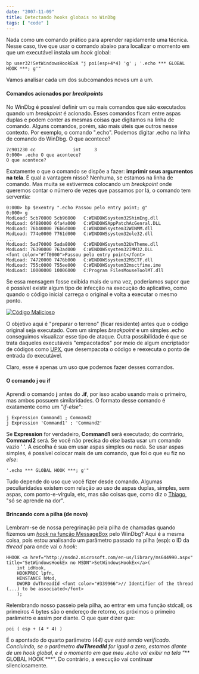 ```yaml
---
date: "2007-11-09"
title: Detectando hooks globais no WinDbg
tags: [ "code" ]
---
```

Nada como um comando prático para aprender rapidamente uma técnica. Nesse caso, tive que usar o comando abaixo para localizar o momento em que um executável instala um _hook_ global:

    
    bp user32!SetWindowsHookExA "j poi(esp+4*4) 'g' ; '.echo *** GLOBAL HOOK ***; g'"

Vamos analisar cada um dos subcomandos novos um a um.

#### Comandos acionados por _breakpoints_

No WinDbg é possível definir um ou mais comandos que são executados quando um _breakpoint_ é acionado. Esses comandos ficam entre aspas duplas e podem conter as mesmas coisas que digitamos na linha de comando. Alguns comandos, porém, são mais úteis que outros nesse contexto. Por exemplo, o comando ".echo". Podemos digitar .echo na linha de comando do WinDbg. O que acontece?

    
    7c901230 cc              int     3
    0:000> .echo O que acontece?
    O que acontece?

Exatamente o que o comando se dispõe a fazer: **imprimir seus argumentos na tela**. E qual a vantagem nisso? Nenhuma, se estamos na linha de comando. Mas muita se estivermos colocando um _breakpoint_ onde queremos contar o número de vezes que passamos por lá, o comando tem serventia:

    
    0:000> bp $exentry ".echo Passou pelo entry point; g"
    0:000> g
    ModLoad: 5cb70000 5cb96000   C:WINDOWSsystem32ShimEng.dll
    ModLoad: 6f880000 6fa4a000   C:WINDOWSAppPatchAcGenral.DLL
    ModLoad: 76b40000 76b6d000   C:WINDOWSsystem32WINMM.dll
    ModLoad: 774e0000 7761d000   C:WINDOWSsystem32ole32.dll
    ...
    ModLoad: 5ad70000 5ada8000   C:WINDOWSsystem32UxTheme.dll
    ModLoad: 76390000 763ad000   C:WINDOWSsystem32IMM32.DLL
    <font color="#ff0000">Passou pelo entry point</font>
    ModLoad: 74720000 7476b000   C:WINDOWSsystem32MSCTF.dll
    ModLoad: 755c0000 755ee000   C:WINDOWSsystem32msctfime.ime
    ModLoad: 10000000 10006000   C:Program FilesMouseToolMT.dll

Se essa mensagem fosse exibida mais de uma vez, poderíamos supor que é possível existir algum tipo de infecção na execução do aplicativo, como quando o código inicial carrega o original e volta a executar o mesmo ponto.

[![Código Malicioso](/images/f90hl3p.gif)](/images/codigo-malicioso.gif)

O objetivo aqui é "preparar o terreno" (ficar residente) antes que o código original seja executado. Com um simples _breakpoint_ e um simples .echo conseguimos visualizar esse tipo de ataque. Outra possibilidade é que se trata daqueles executáveis "empacotados" por meio de algum encriptador de códigos como [UPX](http://www.google.com.br/search?q=UPX), que desempacota o código e reexecuta o ponto de entrada do executável.

Claro, esse é apenas um uso que podemos fazer desses comandos.

#### O comando j ou if

Aprendi o comando **j** antes do **.if**, por isso acabo usando mais o primeiro, mas ambos possuem similaridades. O formato desse comando é exatamente como um "_if-else_":

    
    j Expression Command1 ; Command2
    j Expression 'Command1' ; 'Command2'

Se **Expression** for verdadeiro, **Command1** será executado; do contrário, **Command2** será. Se você não precisa do _else_ basta usar um comando vazio ' '. A escolha é sua em usar aspas simples ou nada. Se usar aspas simples, é possível colocar mais de um comando, que foi o que eu fiz no _else_:

    
    '.echo *** GLOBAL HOOK ***; g'"

Tudo depende do uso que você fizer desde comando. Algumas peculiaridades existem com relação ao uso de aspas duplas, simples, sem aspas, com ponto-e-vírgula, etc, mas são coisas que, como diz o [Thiago](http://www.codebehind.wordpress.com), "só se aprende na dor".

#### Brincando com a pilha (de novo)

Lembram-se de nossa peregrinação pela pilha de chamadas quando fizemos um [_hook_ na função MessageBox](http://www.caloni.com.br/brincando-com-o-windbg) pelo WinDbg? Aqui é a mesma coisa, pois estou analisando um parâmetro passado na pilha (esp): o ID da _thread_ para onde vai o _hook_:

    
    HHOOK <a href="http://msdn2.microsoft.com/en-us/library/ms644990.aspx" title="SetWindowsHookEx no MSDN">SetWindowsHookEx</a>(
    	int idHook,
    	HOOKPROC lpfn,
    	HINSTANCE hMod,
    	DWORD dwThreadId <font color="#339966">// Identifier of the thread (...) to be associated</font>
    	);

Relembrando nosso passeio pela pilha, ao entrar em uma função stdcall, os primeiros 4 bytes são o endereço de retorno, os próximos o primeiro parâmetro e assim por diante. O que quer dizer que:

    
    poi ( esp + (4 * 4) )

É o apontado do quarto parâmetro (4*4) que está sendo verificado. Concluindo, se o parâmetro **dwThreadId** for igual a zero, estamos diante de um _hook_ global, e é o momento em que meu .echo vai exibir na tela "*** GLOBAL HOOK ***". Do contrário, a execução vai continuar silenciosamente.
